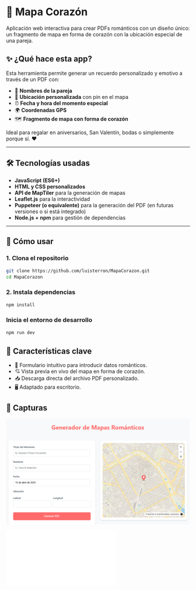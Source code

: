 # 💖 Mapa Corazón

Aplicación web interactiva para crear PDFs románticos con un diseño único: un fragmento de mapa en forma de corazón con la ubicación especial de una pareja.

## ✨ ¿Qué hace esta app?

Esta herramienta permite generar un recuerdo personalizado y emotivo a través de un PDF con:

- 👫 **Nombres de la pareja**
- 📍 **Ubicación personalizada** con pin en el mapa
- ⏰ **Fecha y hora del momento especial**
- 🌍 **Coordenadas GPS**
- 🗺️ **Fragmento de mapa con forma de corazón**

Ideal para regalar en aniversarios, San Valentín, bodas o simplemente porque sí. ❤️

---

## 🛠️ Tecnologías usadas

- **JavaScript (ES6+)**
- **HTML y CSS personalizados**
- **API de MapTiler** para la generación de mapas
- **Leaflet.js** para la interactividad
- **Puppeteer (o equivalente)** para la generación del PDF (en futuras versiones o si está integrado)
- **Node.js + npm** para gestión de dependencias

---

## 🚀 Cómo usar

### 1. Clona el repositorio

```bash
git clone https://github.com/luisterron/MapaCorazon.git
cd MapaCorazon
```

### 2. Instala dependencias
```bash
npm install
```

### Inicia el entorno de desarrollo
```bash
npm run dev
```

## 🧪 Características clave

- 📝 Formulario intuitivo para introducir datos románticos.
- 💘 Vista previa en vivo del mapa en forma de corazón.
- 📥 Descarga directa del archivo PDF personalizado.
- 🖥️ Adaptado para escritorio.


## 📸 Capturas

![Interfaz de la app](/assets/interfaz.png)

![Ejemplo de PDF generado](/assets/mapa-romantico.pdf)


